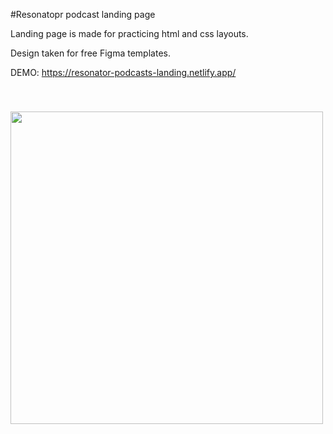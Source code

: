 #Resonatopr podcast landing page

Landing page is made for practicing html and css layouts.

Design taken for free Figma templates.

DEMO: https://resonator-podcasts-landing.netlify.app/

<img src='./images/Resonator-Thumb.png' width='500' style='display=block; margin: 40px auto'/>
